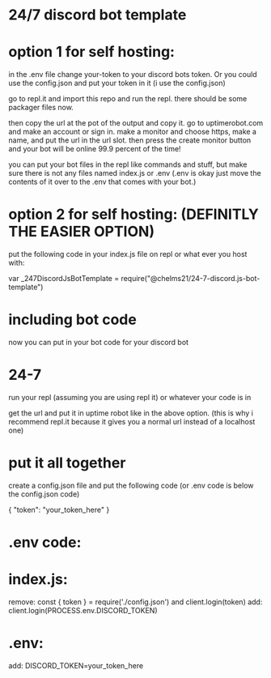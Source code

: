 # 24/7 discord bot template

# option 1 for self hosting:

in the .env file change your-token to your discord bots token. Or you could use the config.json and put your token in it (i use the config.json)

go to repl.it and import this repo and run the repl. there should be some packager files now.

then copy the url at the pot of the output and copy it. go to uptimerobot.com and make an account or sign in. make a monitor and choose https, make a name, and put the url in the url slot. then press the create monitor button and your bot will be online 99.9 percent of the time!

you can put your bot files in the repl like commands and stuff, but make sure there is not any files named index.js or .env (.env is okay just move the contents of it over to the .env that comes with your bot.)

# option 2 for self hosting: (DEFINITLY THE EASIER OPTION)

put the following code in your index.js file on repl or what ever you host with:

var _247DiscordJsBotTemplate = require("@chelms21/24-7-discord.js-bot-template")

# including bot code

now you can put in your bot code for your discord bot

# 24-7

run your repl (assuming you are using repl it) or whatever your code is in

get the url and put it in uptime robot like in the above option. (this is why i recommend repl.it because it gives you a normal url instead of a localhost one)

# put it all together

create a config.json file and put the following code (or .env code is below the config.json code)

{
  "token": "your_token_here"
}

# .env code:

# index.js:  

remove:  const { token } = require('./config.json')     and      client.login(token)
add: client.login(PROCESS.env.DISCORD_TOKEN)

# .env:

add:  DISCORD_TOKEN=your_token_here
